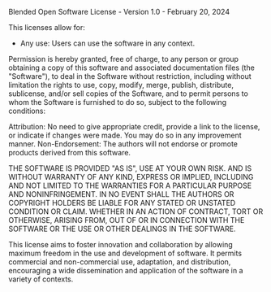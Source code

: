 Blended Open Software License - Version 1.0 - February 20, 2024

This licenses allow for:
-	Any use: Users can use the software in any context.

Permission is hereby granted, free of charge, to any person or group obtaining
a copy of this software and associated documentation files (the "Software"), to 
deal in the Software without restriction, including without limitation the rights 
to use, copy, modify, merge, publish, distribute, sublicense, and/or sell copies of 
the Software, and to permit persons to whom the Software is furnished to do so, 
subject to the following conditions:

Attribution: No need to give appropriate credit, provide a link to the license, or 
indicate if changes were made. You may do so in any improvement manner.
Non-Endorsement: The authors will not endorse or promote products derived from this 
software. 

THE SOFTWARE IS PROVIDED "AS IS", USE AT YOUR OWN RISK. AND IS WITHOUT WARRANTY
OF ANY KIND, EXPRESS OR IMPLIED, INCLUDING AND NOT LIMITED TO THE WARRANTIES FOR 
A PARTICULAR PURPOSE AND NONINFRINGEMENT. IN NO EVENT SHALL THE AUTHORS OR COPYRIGHT
HOLDERS BE LIABLE FOR ANY STATED OR UNSTATED CONDITION OR CLAIM.  WHETHER IN AN ACTION 
OF CONTRACT, TORT OR OTHERWISE, ARISING FROM, OUT OF OR IN CONNECTION WITH THE SOFTWARE
OR THE USE OR OTHER DEALINGS IN THE SOFTWARE.

This license aims to foster innovation and collaboration by allowing maximum freedom 
in the use and development of software. It permits commercial and non-commercial use, 
adaptation, and distribution, encouraging a wide dissemination and application of the 
software in a variety of contexts.
